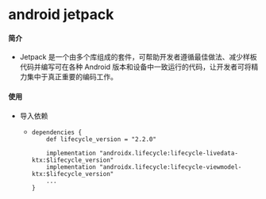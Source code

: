 # android  jetpack

#### 简介

* Jetpack 是一个由多个库组成的套件，可帮助开发者遵循最佳做法、减少样板代码并编写可在各种 Android 版本和设备中一致运行的代码，让开发者可将精力集中于真正重要的编码工作。 

#### 使用

* 导入依赖

  * ```
    dependencies {
        def lifecycle_version = "2.2.0"
    
        implementation "androidx.lifecycle:lifecycle-livedata-ktx:$lifecycle_version"
        implementation "androidx.lifecycle:lifecycle-viewmodel-ktx:$lifecycle_version"
        ...
    }
    ```

